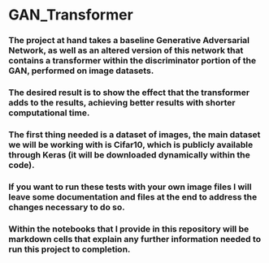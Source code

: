 # GAN_Transformer

### The project at hand takes a baseline Generative Adversarial Network, as well as an altered version of this network that contains a transformer within the discriminator portion of the GAN, performed on image datasets. 

### The desired result is to show the effect that the transformer adds to the results, achieving better results with shorter computational time.

### The first thing needed is a dataset of images, the main dataset we will be working with is Cifar10, which is publicly available through Keras (it will be downloaded dynamically within the code). 

### If you want to run these tests with your own image files I will leave some documentation and files at the end to address the changes necessary to do so.

### Within the notebooks that I provide in this repository will be markdown cells that explain any further information needed to run this project to completion.
